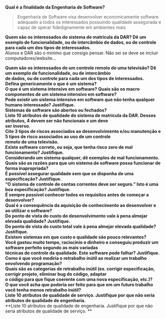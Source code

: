 **Qual é a finalidade da Engenharia de Software?**  
> Engenharia de Software visa desenvolver economicamente software adequado a todos os interessados possuindo qualidade assegurada e capaz de operar fidedignamente em ambientes reais

**Quem são os interessados do sistema de matrícula da DAR? Dê um exemplo de funcionalidade, ou de intercâmbio de dados, ou de controle para cada um dos tipos de interessados.**  
Alunos e DAR são o minimo que consigo pensar. Não sei se deve se incluir computadores/website...

**Quem são os interessados de um controle remoto de uma televisão? Dê um exemplo de funcionalidade, ou de intercâmbio**  
**de dados, ou de controle para cada um dos tipos de interessados.**  
**Defina genericamente o que é um sistema?**  
**O que é um sistema intensivo em software? Quais são os macro componentes de um sistema intensivo em software?**  
**Pode existir um sistema intensivo em software que não tenha qualquer humano interessado? Justifique.**  
**Sistemas de software são abertos ou fechados?**  
**Liste 10 atributos de qualidade do sistema de matrícula da DAR. Desses atributos, 4 devem ser não funcionais e um deve**  
**ser inverso.**  
**Cite 3 tipos de riscos associados ao desenvolvimento e/ou manutenção e 5 tipos de risco associados ao uso de um controle**  
**remoto de uma televisão.**  
**Existe software correto, ou seja, que tenha risco zero de mal funcionamento? Justifique.**  
**Considerando um sistema qualquer, dê exemplos de mal funcionamento.**  
**Quais são as razões para que um sistema de software possa funcionar de forma inapropriada?**  
**É possível assegurar qualidade sem que se disponha de uma especificação? Justifique.**  
**“O sistema de controle de contas correntes deve ser seguro.” Isto é uma boa especificação? Justifique.**  
**É sempre possível conhecer todos os requisitos antes de começar a desenvolver?**  
**Qual é a consequência da aquisição de conhecimento ao desenvolver e ao utilizar o software?**  
**Do ponto de vista do custo de desenvolvimento vale à pena almejar elevada qualidade? Justifique.**  
**Do ponto de vista do custo total vale à pena almejar elevada qualidade? Justifique.**  
**Existem sistemas em que custo e qualidade são pouco relevantes?**  
**Você gastou muito tempo, raciocínio e dinheiro e conseguiu produzir um software perfeito segundo as mais variadas**  
**técnicas de controle da qualidade. Este software pode falhar? Justifique.**  
**Como é que você mediria o retrabalho inútil ao realizar um trabalho envolvendo programação?**  
**Quais são as categorias de retrabalho inútil (ex. corrigir especificação, corrigir projeto, eliminar bug do código, adaptar**  
**o código para que fique coerente com uma nova especificação, etc.)?**  
**O que você acha que poderia ser feito para que em um futuro trabalho você tenha menos retrabalho inútil?**  
**Liste 10 atributos de qualidade de serviço. Justifique por que não seria atributos de qualidade de engenharia.**  
**Liste 10 atributos de qualidade de engenharia. Justifique por que não seria atributos de qualidade de serviço. **  

